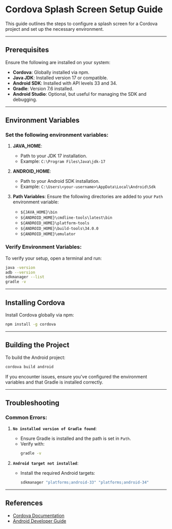 # Cordova Splash Screen Setup Guide

This guide outlines the steps to configure a splash screen for a Cordova project and set up the necessary environment.

---

## Prerequisites

Ensure the following are installed on your system:
- **Cordova**: Globally installed via npm.
- **Java JDK**: Installed version 17 or compatible.
- **Android SDK**: Installed with API levels 33 and 34.
- **Gradle**: Version 7.6 installed.
- **Android Studio**: Optional, but useful for managing the SDK and debugging.

---

## Environment Variables

### Set the following environment variables:
1. **JAVA_HOME**: 
   - Path to your JDK 17 installation.
   - Example: `C:\Program Files\Java\jdk-17`

2. **ANDROID_HOME**:
   - Path to your Android SDK installation.
   - Example: `C:\Users\<your-username>\AppData\Local\Android\Sdk`

3. **Path Variables**:
   Ensure the following directories are added to your `Path` environment variable:
   - `${JAVA_HOME}\bin`
   - `${ANDROID_HOME}\cmdline-tools\latest\bin`
   - `${ANDROID_HOME}\platform-tools`
   - `${ANDROID_HOME}\build-tools\34.0.0`
   - `${ANDROID_HOME}\emulator`

### Verify Environment Variables:
To verify your setup, open a terminal and run:
```bash
java -version
adb --version
sdkmanager --list
gradle -v
```

---

## Installing Cordova

Install Cordova globally via npm:
```bash
npm install -g cordova
```

---

## Building the Project

To build the Android project:
```bash
cordova build android
```

If you encounter issues, ensure you’ve configured the environment variables and that Gradle is installed correctly.

---

## Troubleshooting

### Common Errors:
1. **`No installed version of Gradle found`**:
   - Ensure Gradle is installed and the path is set in `Path`.
   - Verify with:
     ```bash
     gradle -v
     ```

2. **`Android target not installed`**:
   - Install the required Android targets:
     ```bash
     sdkmanager "platforms;android-33" "platforms;android-34"
     ```

---

## References

- [Cordova Documentation](https://cordova.apache.org/docs/)
- [Android Developer Guide](https://developer.android.com/)
```
